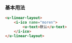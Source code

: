 ### 基本用法

``` html
<u-linear-layout>
    <i-ico name="moren">
        <u-text>默认</u-text>
    </i-ico>
</u-linear-layout>
```
